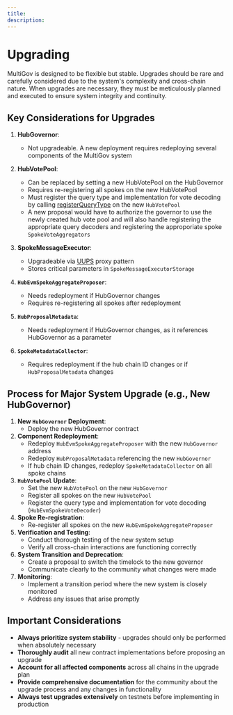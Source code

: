 ```yaml
---
title: 
description:
---
```


# Upgrading

MultiGov is designed to be flexible but stable. Upgrades should be rare and carefully considered due to the system's complexity and cross-chain nature. When upgrades are necessary, they must be meticulously planned and executed to ensure system integrity and continuity.

## Key Considerations for Upgrades

1. **HubGovernor**:
    - Not upgradeable. A new deployment requires redeploying several components of the MultiGov system

2. **HubVotePool**:
    - Can be replaced by setting a new HubVotePool on the HubGovernor
    - Requires re-registering all spokes on the new HubVotePool
    - Must register the query type and implementation for vote decoding by calling [registerQueryType](https://github.com/wormhole-foundation/example-multigov/blob/main/evm/src/HubVotePool.sol#L84) on the new `HubVotePool` <!-- link not working -->
    - A new proposal would have to authorize the governor to use the newly created hub vote pool and will also handle registering the appropriate query decoders and registering the approporiate spoke `SpokeVoteAggregators`

3. **SpokeMessageExecutor**:
    - Upgradeable via [UUPS](https://www.rareskills.io/post/uups-proxy) proxy pattern
    - Stores critical parameters in `SpokeMessageExecutorStorage`

4. **`HubEvmSpokeAggregateProposer`**:
    - Needs redeployment if HubGovernor changes
    - Requires re-registering all spokes after redeployment

5. **`HubProposalMetadata`**:
    - Needs redeployment if HubGovernor changes, as it references HubGovernor as a parameter

6. **`SpokeMetadataCollector`**:
    - Requires redeployment if the hub chain ID changes or if `HubProposalMetadata` changes

## Process for Major System Upgrade (e.g., New HubGovernor)


1. **New `HubGovernor` Deployment**:
    - Deploy the new HubGovernor contract
1. **Component Redeployment**:
    - Redeploy `HubEvmSpokeAggregateProposer` with the new `HubGovernor` address
    - Redeploy `HubProposalMetadata` referencing the new `HubGovernor`
    - If hub chain ID changes, redeploy `SpokeMetadataCollector` on all spoke chains
1. **`HubVotePool` Update**:
    - Set the new `HubVotePool` on the new `HubGovernor`
    - Register all spokes on the new `HubVotePool`
    - Register the query type and implementation for vote decoding (`HubEvmSpokeVoteDecoder`)
1. **Spoke Re-registration**:
    - Re-register all spokes on the new `HubEvmSpokeAggregateProposer`
1. **Verification and Testing**:
    - Conduct thorough testing of the new system setup
    - Verify all cross-chain interactions are functioning correctly
1. **System Transition and Deprecation**:
    - Create a proposal to switch the timelock to the new governor
    - Communicate clearly to the community what changes were made
1. **Monitoring**:
    - Implement a transition period where the new system is closely monitored
    - Address any issues that arise promptly

## Important Considerations

- **Always prioritize system stability** - upgrades should only be performed when absolutely necessary
- **Thoroughly audit** all new contract implementations before proposing an upgrade
- **Account for all affected components** across all chains in the upgrade plan
- **Provide comprehensive documentation** for the community about the upgrade process and any changes in functionality
- **Always test upgrades extensively** on testnets before implementing in production